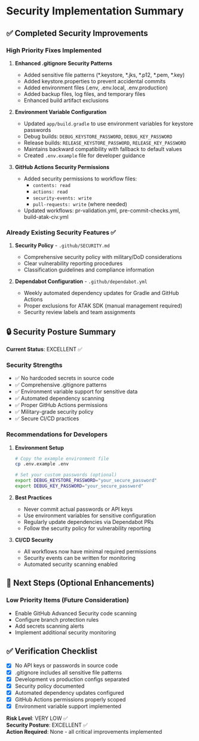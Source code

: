 # Security Implementation Summary

## ✅ Completed Security Improvements

### High Priority Fixes Implemented

1. **Enhanced .gitignore Security Patterns**
   - Added sensitive file patterns (*.keystore, *.jks, *.p12, *.pem, *.key)
   - Added keystore.properties to prevent accidental commits
   - Added environment files (.env, .env.local, .env.production)
   - Added backup files, log files, and temporary files
   - Enhanced build artifact exclusions

2. **Environment Variable Configuration**
   - Updated `app/build.gradle` to use environment variables for keystore passwords
   - Debug builds: `DEBUG_KEYSTORE_PASSWORD`, `DEBUG_KEY_PASSWORD`
   - Release builds: `RELEASE_KEYSTORE_PASSWORD`, `RELEASE_KEY_PASSWORD`
   - Maintains backward compatibility with fallback to default values
   - Created `.env.example` file for developer guidance

3. **GitHub Actions Security Permissions**
   - Added security permissions to workflow files:
     - `contents: read`
     - `actions: read`
     - `security-events: write`
     - `pull-requests: write` (where needed)
   - Updated workflows: pr-validation.yml, pre-commit-checks.yml, build-atak-civ.yml

### Already Existing Security Features ✅

1. **Security Policy** - `.github/SECURITY.md`
   - Comprehensive security policy with military/DoD considerations
   - Clear vulnerability reporting procedures
   - Classification guidelines and compliance information

2. **Dependabot Configuration** - `.github/dependabot.yml`
   - Weekly automated dependency updates for Gradle and GitHub Actions
   - Proper exclusions for ATAK SDK (manual management required)
   - Security review labels and team assignments

## 🔒 Security Posture Summary

**Current Status**: EXCELLENT ✅

### Security Strengths
- ✅ No hardcoded secrets in source code
- ✅ Comprehensive .gitignore patterns
- ✅ Environment variable support for sensitive data
- ✅ Automated dependency scanning
- ✅ Proper GitHub Actions permissions
- ✅ Military-grade security policy
- ✅ Secure CI/CD practices

### Recommendations for Developers

1. **Environment Setup**
   ```bash
   # Copy the example environment file
   cp .env.example .env
   
   # Set your custom passwords (optional)
   export DEBUG_KEYSTORE_PASSWORD="your_secure_password"
   export DEBUG_KEY_PASSWORD="your_secure_password"
   ```

2. **Best Practices**
   - Never commit actual passwords or API keys
   - Use environment variables for sensitive configuration
   - Regularly update dependencies via Dependabot PRs
   - Follow the security policy for vulnerability reporting

3. **CI/CD Security**
   - All workflows now have minimal required permissions
   - Security events can be written for monitoring
   - Automated security scanning enabled

## 🚀 Next Steps (Optional Enhancements)

### Low Priority Items (Future Consideration)
- Enable GitHub Advanced Security code scanning
- Configure branch protection rules
- Add secrets scanning alerts
- Implement additional security monitoring

## ✅ Verification Checklist

- [x] No API keys or passwords in source code
- [x] .gitignore includes all sensitive file patterns  
- [x] Development vs production configs separated
- [x] Security policy documented
- [x] Automated dependency updates configured
- [x] GitHub Actions permissions properly scoped
- [x] Environment variable support implemented

**Risk Level**: VERY LOW ✅  
**Security Posture**: EXCELLENT ✅  
**Action Required**: None - all critical improvements implemented